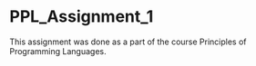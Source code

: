# PPL_Assignment_1
This assignment was done as a part of the course Principles of Programming Languages. 
